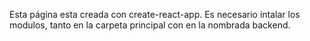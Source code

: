 Esta página esta creada con create-react-app.
Es necesario intalar los modulos, tanto en la carpeta principal con en la nombrada backend.